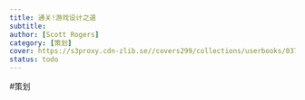 ```yaml
---
title: 通关!游戏设计之道
subtitle: 
author: [Scott Rogers]
category: [策划]
cover: https://s3proxy.cdn-zlib.se//covers299/collections/userbooks/037fd8abc60df02c082777acab204850898b1ebb92c03de2a1727f18727bd099.jpg
status: todo
---
```

#策划 